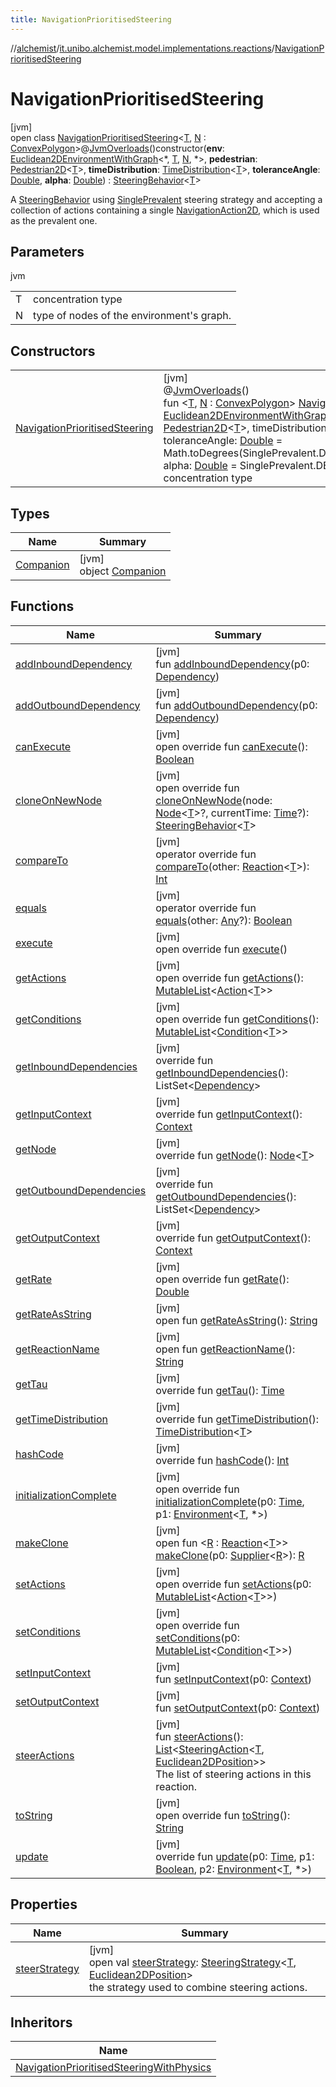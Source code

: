 ```yaml
---
title: NavigationPrioritisedSteering
---
```

//[alchemist](../../../index.html)/[it.unibo.alchemist.model.implementations.reactions](../index.html)/[NavigationPrioritisedSteering](index.html)



# NavigationPrioritisedSteering



[jvm]\
open class [NavigationPrioritisedSteering](index.html)<[T](index.html), [N](index.html) : [ConvexPolygon](../../it.unibo.alchemist.model.interfaces.geometry.euclidean2d/-convex-polygon/index.html)>@[JvmOverloads](https://kotlinlang.org/api/latest/jvm/stdlib/kotlin.jvm/-jvm-overloads/index.html)()constructor(**env**: [Euclidean2DEnvironmentWithGraph](../../it.unibo.alchemist.model.interfaces.environments/-euclidean2-d-environment-with-graph/index.html)<*, [T](index.html), [N](index.html), *>, **pedestrian**: [Pedestrian2D](../../it.unibo.alchemist.model.interfaces/-pedestrian2-d/index.html)<[T](index.html)>, **timeDistribution**: [TimeDistribution](../../it.unibo.alchemist.model.interfaces/-time-distribution/index.html)<[T](index.html)>, **toleranceAngle**: [Double](https://kotlinlang.org/api/latest/jvm/stdlib/kotlin/-double/index.html), **alpha**: [Double](https://kotlinlang.org/api/latest/jvm/stdlib/kotlin/-double/index.html)) : [SteeringBehavior](../-steering-behavior/index.html)<[T](index.html)> 

A [SteeringBehavior](../-steering-behavior/index.html) using [SinglePrevalent](../../it.unibo.alchemist.model.implementations.actions.steeringstrategies/-single-prevalent/index.html) steering strategy and accepting a collection of actions containing a single [NavigationAction2D](../../it.unibo.alchemist.model.interfaces/index.html#-517309547%2FClasslikes%2F-134779887), which is used as the prevalent one.



## Parameters


jvm

| | |
|---|---|
| T | concentration type |
| N | type of nodes of the environment's graph. |



## Constructors


| | |
|---|---|
| [NavigationPrioritisedSteering](-navigation-prioritised-steering.html) | [jvm]<br>@[JvmOverloads](https://kotlinlang.org/api/latest/jvm/stdlib/kotlin.jvm/-jvm-overloads/index.html)()<br>fun <[T](index.html), [N](index.html) : [ConvexPolygon](../../it.unibo.alchemist.model.interfaces.geometry.euclidean2d/-convex-polygon/index.html)> [NavigationPrioritisedSteering](-navigation-prioritised-steering.html)(env: [Euclidean2DEnvironmentWithGraph](../../it.unibo.alchemist.model.interfaces.environments/-euclidean2-d-environment-with-graph/index.html)<*, [T](index.html), [N](index.html), *>, pedestrian: [Pedestrian2D](../../it.unibo.alchemist.model.interfaces/-pedestrian2-d/index.html)<[T](index.html)>, timeDistribution: [TimeDistribution](../../it.unibo.alchemist.model.interfaces/-time-distribution/index.html)<[T](index.html)>, toleranceAngle: [Double](https://kotlinlang.org/api/latest/jvm/stdlib/kotlin/-double/index.html) = Math.toDegrees(SinglePrevalent.DEFAULT_TOLERANCE_ANGLE), alpha: [Double](https://kotlinlang.org/api/latest/jvm/stdlib/kotlin/-double/index.html) = SinglePrevalent.DEFAULT_ALPHA)<br>concentration type |


## Types


| Name | Summary |
|---|---|
| [Companion](-companion/index.html) | [jvm]<br>object [Companion](-companion/index.html) |


## Functions


| Name | Summary |
|---|---|
| [addInboundDependency](../-navigation-prioritised-steering-with-physics/index.html#-1772000845%2FFunctions%2F-134779887) | [jvm]<br>fun [addInboundDependency](../-navigation-prioritised-steering-with-physics/index.html#-1772000845%2FFunctions%2F-134779887)(p0: [Dependency](../../it.unibo.alchemist.model.interfaces/-dependency/index.html)) |
| [addOutboundDependency](../-navigation-prioritised-steering-with-physics/index.html#-2022076396%2FFunctions%2F-134779887) | [jvm]<br>fun [addOutboundDependency](../-navigation-prioritised-steering-with-physics/index.html#-2022076396%2FFunctions%2F-134779887)(p0: [Dependency](../../it.unibo.alchemist.model.interfaces/-dependency/index.html)) |
| [canExecute](../-abstract-reaction/can-execute.html) | [jvm]<br>open override fun [canExecute](../-abstract-reaction/can-execute.html)(): [Boolean](https://kotlinlang.org/api/latest/jvm/stdlib/kotlin/-boolean/index.html) |
| [cloneOnNewNode](../-steering-behavior/clone-on-new-node.html) | [jvm]<br>open override fun [cloneOnNewNode](../-steering-behavior/clone-on-new-node.html)(node: [Node](../../it.unibo.alchemist.model.interfaces/-node/index.html)<[T](index.html)>?, currentTime: [Time](../../it.unibo.alchemist.model.interfaces/-time/index.html)?): [SteeringBehavior](../-steering-behavior/index.html)<[T](index.html)> |
| [compareTo](../-navigation-prioritised-steering-with-physics/index.html#588180668%2FFunctions%2F-134779887) | [jvm]<br>operator override fun [compareTo](../-navigation-prioritised-steering-with-physics/index.html#588180668%2FFunctions%2F-134779887)(other: [Reaction](../../it.unibo.alchemist.model.interfaces/-reaction/index.html)<[T](index.html)>): [Int](https://kotlinlang.org/api/latest/jvm/stdlib/kotlin/-int/index.html) |
| [equals](../-navigation-prioritised-steering-with-physics/index.html#-267299839%2FFunctions%2F-134779887) | [jvm]<br>operator override fun [equals](../-navigation-prioritised-steering-with-physics/index.html#-267299839%2FFunctions%2F-134779887)(other: [Any](https://kotlinlang.org/api/latest/jvm/stdlib/kotlin/-any/index.html)?): [Boolean](https://kotlinlang.org/api/latest/jvm/stdlib/kotlin/-boolean/index.html) |
| [execute](../-steering-behavior/execute.html) | [jvm]<br>open override fun [execute](../-steering-behavior/execute.html)() |
| [getActions](../-navigation-prioritised-steering-with-physics/index.html#13515737%2FFunctions%2F-134779887) | [jvm]<br>open override fun [getActions](../-navigation-prioritised-steering-with-physics/index.html#13515737%2FFunctions%2F-134779887)(): [MutableList](https://kotlinlang.org/api/latest/jvm/stdlib/kotlin.collections/-mutable-list/index.html)<[Action](../../it.unibo.alchemist.model.interfaces/-action/index.html)<[T](index.html)>> |
| [getConditions](../-navigation-prioritised-steering-with-physics/index.html#-184159508%2FFunctions%2F-134779887) | [jvm]<br>open override fun [getConditions](../-navigation-prioritised-steering-with-physics/index.html#-184159508%2FFunctions%2F-134779887)(): [MutableList](https://kotlinlang.org/api/latest/jvm/stdlib/kotlin.collections/-mutable-list/index.html)<[Condition](../../it.unibo.alchemist.model.interfaces/-condition/index.html)<[T](index.html)>> |
| [getInboundDependencies](../-abstract-reaction/get-inbound-dependencies.html) | [jvm]<br>override fun [getInboundDependencies](../-abstract-reaction/get-inbound-dependencies.html)(): ListSet<[Dependency](../../it.unibo.alchemist.model.interfaces/-dependency/index.html)> |
| [getInputContext](../-abstract-reaction/get-input-context.html) | [jvm]<br>override fun [getInputContext](../-abstract-reaction/get-input-context.html)(): [Context](../../it.unibo.alchemist.model.interfaces/-context/index.html) |
| [getNode](../-navigation-prioritised-steering-with-physics/index.html#-1244046302%2FFunctions%2F-134779887) | [jvm]<br>override fun [getNode](../-navigation-prioritised-steering-with-physics/index.html#-1244046302%2FFunctions%2F-134779887)(): [Node](../../it.unibo.alchemist.model.interfaces/-node/index.html)<[T](index.html)> |
| [getOutboundDependencies](../-abstract-reaction/get-outbound-dependencies.html) | [jvm]<br>override fun [getOutboundDependencies](../-abstract-reaction/get-outbound-dependencies.html)(): ListSet<[Dependency](../../it.unibo.alchemist.model.interfaces/-dependency/index.html)> |
| [getOutputContext](../-abstract-reaction/get-output-context.html) | [jvm]<br>override fun [getOutputContext](../-abstract-reaction/get-output-context.html)(): [Context](../../it.unibo.alchemist.model.interfaces/-context/index.html) |
| [getRate](../-steering-behavior/get-rate.html) | [jvm]<br>open override fun [getRate](../-steering-behavior/get-rate.html)(): [Double](https://kotlinlang.org/api/latest/jvm/stdlib/kotlin/-double/index.html) |
| [getRateAsString](../-navigation-prioritised-steering-with-physics/index.html#-166271391%2FFunctions%2F-134779887) | [jvm]<br>open fun [getRateAsString](../-navigation-prioritised-steering-with-physics/index.html#-166271391%2FFunctions%2F-134779887)(): [String](https://kotlinlang.org/api/latest/jvm/stdlib/kotlin/-string/index.html) |
| [getReactionName](../-navigation-prioritised-steering-with-physics/index.html#494389008%2FFunctions%2F-134779887) | [jvm]<br>open fun [getReactionName](../-navigation-prioritised-steering-with-physics/index.html#494389008%2FFunctions%2F-134779887)(): [String](https://kotlinlang.org/api/latest/jvm/stdlib/kotlin/-string/index.html) |
| [getTau](../-abstract-reaction/get-tau.html) | [jvm]<br>override fun [getTau](../-abstract-reaction/get-tau.html)(): [Time](../../it.unibo.alchemist.model.interfaces/-time/index.html) |
| [getTimeDistribution](../-navigation-prioritised-steering-with-physics/index.html#2053953683%2FFunctions%2F-134779887) | [jvm]<br>override fun [getTimeDistribution](../-navigation-prioritised-steering-with-physics/index.html#2053953683%2FFunctions%2F-134779887)(): [TimeDistribution](../../it.unibo.alchemist.model.interfaces/-time-distribution/index.html)<[T](index.html)> |
| [hashCode](../-abstract-reaction/hash-code.html) | [jvm]<br>override fun [hashCode](../-abstract-reaction/hash-code.html)(): [Int](https://kotlinlang.org/api/latest/jvm/stdlib/kotlin/-int/index.html) |
| [initializationComplete](../-navigation-prioritised-steering-with-physics/index.html#496764034%2FFunctions%2F-134779887) | [jvm]<br>open override fun [initializationComplete](../-navigation-prioritised-steering-with-physics/index.html#496764034%2FFunctions%2F-134779887)(p0: [Time](../../it.unibo.alchemist.model.interfaces/-time/index.html), p1: [Environment](../../it.unibo.alchemist.model.interfaces/-environment/index.html)<[T](index.html), *>) |
| [makeClone](../-navigation-prioritised-steering-with-physics/index.html#1151787077%2FFunctions%2F-134779887) | [jvm]<br>open fun <[R](../-navigation-prioritised-steering-with-physics/index.html#1151787077%2FFunctions%2F-134779887) : [Reaction](../../it.unibo.alchemist.model.interfaces/-reaction/index.html)<[T](index.html)>> [makeClone](../-navigation-prioritised-steering-with-physics/index.html#1151787077%2FFunctions%2F-134779887)(p0: [Supplier](https://docs.oracle.com/javase/8/docs/api/java/util/function/Supplier.html)<[R](../-navigation-prioritised-steering-with-physics/index.html#1151787077%2FFunctions%2F-134779887)>): [R](../-navigation-prioritised-steering-with-physics/index.html#1151787077%2FFunctions%2F-134779887) |
| [setActions](../-navigation-prioritised-steering-with-physics/index.html#1557798850%2FFunctions%2F-134779887) | [jvm]<br>open override fun [setActions](../-navigation-prioritised-steering-with-physics/index.html#1557798850%2FFunctions%2F-134779887)(p0: [MutableList](https://kotlinlang.org/api/latest/jvm/stdlib/kotlin.collections/-mutable-list/index.html)<[Action](../../it.unibo.alchemist.model.interfaces/-action/index.html)<[T](index.html)>>) |
| [setConditions](../-navigation-prioritised-steering-with-physics/index.html#-1302498472%2FFunctions%2F-134779887) | [jvm]<br>open override fun [setConditions](../-navigation-prioritised-steering-with-physics/index.html#-1302498472%2FFunctions%2F-134779887)(p0: [MutableList](https://kotlinlang.org/api/latest/jvm/stdlib/kotlin.collections/-mutable-list/index.html)<[Condition](../../it.unibo.alchemist.model.interfaces/-condition/index.html)<[T](index.html)>>) |
| [setInputContext](../-navigation-prioritised-steering-with-physics/index.html#-1096973185%2FFunctions%2F-134779887) | [jvm]<br>fun [setInputContext](../-navigation-prioritised-steering-with-physics/index.html#-1096973185%2FFunctions%2F-134779887)(p0: [Context](../../it.unibo.alchemist.model.interfaces/-context/index.html)) |
| [setOutputContext](../-navigation-prioritised-steering-with-physics/index.html#-1034313602%2FFunctions%2F-134779887) | [jvm]<br>fun [setOutputContext](../-navigation-prioritised-steering-with-physics/index.html#-1034313602%2FFunctions%2F-134779887)(p0: [Context](../../it.unibo.alchemist.model.interfaces/-context/index.html)) |
| [steerActions](../-steering-behavior/steer-actions.html) | [jvm]<br>fun [steerActions](../-steering-behavior/steer-actions.html)(): [List](https://kotlinlang.org/api/latest/jvm/stdlib/kotlin.collections/-list/index.html)<[SteeringAction](../../it.unibo.alchemist.model.interfaces/-steering-action/index.html)<[T](index.html), [Euclidean2DPosition](../../it.unibo.alchemist.model.implementations.positions/-euclidean2-d-position/index.html)>><br>The list of steering actions in this reaction. |
| [toString](../-abstract-reaction/to-string.html) | [jvm]<br>open override fun [toString](../-abstract-reaction/to-string.html)(): [String](https://kotlinlang.org/api/latest/jvm/stdlib/kotlin/-string/index.html) |
| [update](../-navigation-prioritised-steering-with-physics/index.html#-1541973436%2FFunctions%2F-134779887) | [jvm]<br>override fun [update](../-navigation-prioritised-steering-with-physics/index.html#-1541973436%2FFunctions%2F-134779887)(p0: [Time](../../it.unibo.alchemist.model.interfaces/-time/index.html), p1: [Boolean](https://kotlinlang.org/api/latest/jvm/stdlib/kotlin/-boolean/index.html), p2: [Environment](../../it.unibo.alchemist.model.interfaces/-environment/index.html)<[T](index.html), *>) |


## Properties


| Name | Summary |
|---|---|
| [steerStrategy](index.html#1436630772%2FProperties%2F-134779887) | [jvm]<br>open val [steerStrategy](index.html#1436630772%2FProperties%2F-134779887): [SteeringStrategy](../../it.unibo.alchemist.model.interfaces/-steering-strategy/index.html)<[T](index.html), [Euclidean2DPosition](../../it.unibo.alchemist.model.implementations.positions/-euclidean2-d-position/index.html)><br>    the strategy used to combine steering actions. |


## Inheritors


| Name |
|---|
| [NavigationPrioritisedSteeringWithPhysics](../-navigation-prioritised-steering-with-physics/index.html) |

